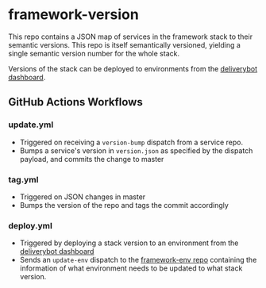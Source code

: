 # framework-version
This repo contains a JSON map of services in the framework stack to their semantic versions.
This repo is itself semantically versioned, yielding a single semantic version number for the whole stack.

Versions of the stack can be deployed to environments from the [deliverybot dashboard](https://app.deliverybot.dev/DataBiosphere/framework-version/branch/master).


## GitHub Actions Workflows
### update.yml
- Triggered on receiving a `version-bump` dispatch from a service repo.
- Bumps a service's version in `version.json` as specified by the dispatch payload, and commits the change to master

### tag.yml
- Triggered on JSON changes in master
- Bumps the version of the repo and tags the commit accordingly

### deploy.yml
- Triggered by deploying a stack version to an environment from the [deliverybot dashboard](https://app.deliverybot.dev/DataBiosphere/framework-version/branch/master)
- Sends an `update-env` dispatch to the [framework-env repo](https://github.com/DataBiosphere/framework-env) containing the information of what environment needs to be updated to what stack version.
